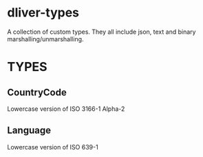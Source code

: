 # dliver-types

A collection of custom types. They all include json, text and binary marshalling/unmarshalling.

# TYPES
## CountryCode
Lowercase version of ISO 3166-1 Alpha-2

## Language
Lowercase version of ISO 639-1

